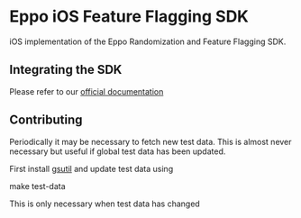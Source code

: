 # Eppo iOS Feature Flagging SDK

iOS implementation of the Eppo Randomization and Feature Flagging SDK.

## Integrating the SDK

Please refer to our [official documentation](tps://docs.geteppo.com/feature-flags/sdks/client-sdks/ios/)

## Contributing

Periodically it may be necessary to fetch new test data. This is almost never necessary but useful if global test data has been updated.

First install [gsutil](https://cloud.google.com/storage/docs/gsutil_install) and update test data using

  make test-data

This is only necessary when test data has changed
